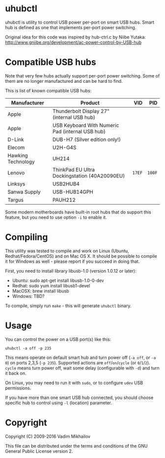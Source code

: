 uhubctl
=======

uhubctl is utility to control USB power per-port on smart USB hubs.
Smart hub is defined as one that implements per-port power switching.

Original idea for this code was inspired by hub-ctrl.c by Niibe Yutaka:
http://www.gniibe.org/development/ac-power-control-by-USB-hub


Compatible USB hubs
===================

Note that very few hubs actually support per-port power switching.
Some of them are no longer manufactured and can be hard to find.

This is list of known compatible USB hubs:

| Manufacturer        | Product                                          | VID    | PID    |
| ------------------- | ------------------------------------------------ | ------:| ------:|
| Apple               | Thunderbolt Display 27" (internal USB hub)       | `    ` | `    ` |
| Apple               | USB Keyboard With Numeric Pad (internal USB hub) | `    ` | `    ` |
| D-Link              | DUB-H7 (Silver edition only!)                    | `    ` | `    ` |
| Elecom              | U2H-G4S                                          | `    ` | `    ` |
| Hawking Technology  | UH214                                            | `    ` | `    ` |
| Lenovo              | ThinkPad EU Ultra Dockingstation (40A20090EU)    | `17EF` | `100F` |
| Linksys             | USB2HUB4                                         | `    ` | `    ` |
| Sanwa Supply        | USB-HUB14GPH                                     | `    ` | `    ` |
| Targus              | PAUH212                                          | `    ` | `    ` |

Some modern motherboards have built-in root hubs that do support
this feature, but you need to use option `-i` to enable it.


Compiling
=========

This utility was tested to compile and work on Linux
(Ubuntu, Redhat/Fedora/CentOS) and on Mac OS X.
It should be possible to compile it for Windows as well -
please report if you succeed in doing that.

First, you need to install library libusb-1.0 (version 1.0.12 or later):

* Ubuntu: sudo apt-get install libusb-1.0-0-dev
* Redhat: sudo yum install libusb1-devel
* MacOSX: brew install libusb
* Windows: TBD?

To compile, simply run `make` - this will generate `uhubctl` binary.

Usage
=====

You can control the power on a USB port(s) like this:

    uhubctl -a off -p 235

This means operate on default smart hub and turn power off (`-a off`, or `-a 0`)
on ports 2,3,5 (`-p 235`). Supported actions are `off`/`on`/`cycle` (or `0`/`1`/`2`).
`cycle` means turn power off, wait some delay (configurable with `-d`) and turn it back on.

On Linux, you may need to run it with `sudo`, or to configure `udev` USB permissions.

If you have more than one smart USB hub connected, you should choose
specific hub to control using `-l` (location) parameter.


Copyright
=========

Copyright (C) 2009-2016 Vadim Mikhailov

This file can be distributed under the terms and conditions of the
GNU General Public License version 2.
